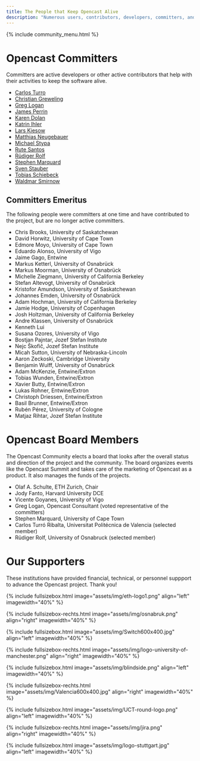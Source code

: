```yaml
---
title: The People that Keep Opencast Alive
description: "Numerous users, contributors, developers, committers, and institutions are actively working to improve Opencast and keep the software and the community alive."
---
```

{% include community_menu.html %}

# Opencast Committers

Committers are active developers or other active contributors that help with their activities to keep the software alive.

- [Carlos Turro](https://github.com/turro)
- [Christian Greweling](https://github.com/CGreweling)
- [Greg Logan](https://github.com/gregorydlogan)
- [James Perrin](https://github.com/JamesUoM)
- [Karen Dolan](https://github.com/karendolan)
- [Katrin Ihler](https://github.com/katrinihler)
- [Lars Kiesow](https://github.com/lkiesow)
- [Matthias Neugebauer](https://github.com/mtneug)
- [Michael Stypa](https://github.com/doofy)
- [Rute Santos](https://github.com/rute-santos)
- [Rüdiger Rolf](https://github.com/rrolf)
- [Stephen Marquard](https://github.com/smarquard)
- [Sven Stauber](https://github.com/staubesv)
- [Tobias Schiebeck](https://github.com/ts23)
- [Waldmar Smirnow](https://github.com/wsmirnow)

## Committers Emeritus
The following people were committers at one time and have contributed to the project, but are no longer active committers.

- Chris Brooks, University of Saskatchewan
- David Horwitz, University of Cape Town
- Edmore Moyo, University of Cape Town
- Eduardo Alonso, University of Vigo
- Jaime Gago, Entwine
- Markus Ketterl, University of Osnabrück
- Markus Moorman, University of Osnabrück
- Michelle Ziegmann, University of California Berkeley
- Stefan Altevogt, University of Osnabrück
- Kristofor Amundson, University of Saskatchewan
- Johannes Emden, University of Osnabrück
- Adam Hochman, University of California Berkeley
- Jamie Hodge, University of Copenhagen
- Josh Holtzman, University of California Berkeley
- Andre Klassen, University of Osnabrück
- Kenneth Lui
- Susana Ozores, University of Vigo
- Bostjan Pajntar, Jozef Stefan Institute
- Nejc Škofič, Jozef Stefan Institute
- Micah Sutton, University of Nebraska-Lincoln
- Aaron Zeckoski, Cambridge University
- Benjamin Wulff, University of Osnabrück
- Adam McKenzie, Entwine/Extron
- Tobias Wunden, Entwine/Extron
- Xavier Butty, Entwine/Extron
- Lukas Rohner, Entwine/Extron
- Christoph Driessen, Entwine/Extron
- Basil Brunner, Entwine/Extron
- Rubén Pérez, University of Cologne
- Matjaz Rihtar, Jozef Stefan Institute

# Opencast Board Members

The Opencast Community elects a board that looks after the overall status and direction of the project and the community. The board organizes events like the Opencast Summit and takes care of the marketing of Opencast as a product. It also manages the funds of the projects.

- Olaf A. Schulte, ETH Zurich, Chair
- Jody Fanto, Harvard University DCE
- Vicente Goyanes, University of Vigo
- Greg Logan, Opencast Consultant (voted representative of the committers)
- Stephen Marquard, University of Cape Town
- Carlos Turró Ribalta, Universitat Politécnica de Valencia (selected member)
- Rüdiger Rolf, University of Osnabruck (selected member)

# Our Supporters
These institutions have provided financial, technical, or personnel suppport to advance the Opencast project. Thank you!

{% include fullsizebox.html
image="assets/img/eth-logo1.png"
align="left"
imagewidth="40%"
%}

{% include fullsizebox-rechts.html
image="assets/img/osnabruk.png"
align="right"
imagewidth="40%"
%}

{% include fullsizebox.html
image="assets/img/Switch600x400.jpg"
align="left"
imagewidth="40%"
%}

{% include fullsizebox-rechts.html
image="assets/img/logo-university-of-manchester.png"
align="right"
imagewidth="40%"
%}

{% include fullsizebox.html
image="assets/img/blindside.png"
align="left"
imagewidth="40%"
%}

{% include fullsizebox-rechts.html
image="assets/img/Valencia600x400.jpg"
align="right"
imagewidth="40%"
%}

{% include fullsizebox.html
image="assets/img/UCT-round-logo.png"
align="left"
imagewidth="40%"
%}

{% include fullsizebox-rechts.html
image="assets/img/jira.png"
align="right"
imagewidth="40%"
%}

{% include fullsizebox.html
image="assets/img/logo-stuttgart.jpg"
align="left"
imagewidth="40%"
%}

